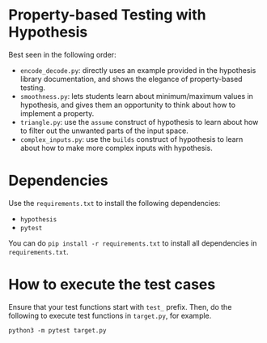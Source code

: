 # Property-based Testing with Hypothesis

Best seen in the following order:
 - `encode_decode.py`: directly uses an example provided in the hypothesis library documentation, and shows the elegance of property-based testing.
 - `smoothness.py`: lets students learn about minimum/maximum values in hypothesis, and gives them an opportunity to think about how to implement a property.
 - `triangle.py`: use the `assume` construct of hypothesis to learn about how to filter out the unwanted parts of the input space.
 - `complex_inputs.py`: use the `builds` construct of hypothesis to learn about how to make more complex inputs with hypothesis.

# Dependencies

Use the `requirements.txt` to install the following dependencies:

- `hypothesis`
- `pytest`
 
You can do `pip install -r requirements.txt` to install all dependencies in `requirements.txt`.

# How to execute the test cases

Ensure that your test functions start with `test_` prefix. Then, do the following to execute test functions in `target.py`, for example.

```
python3 -m pytest target.py
```
